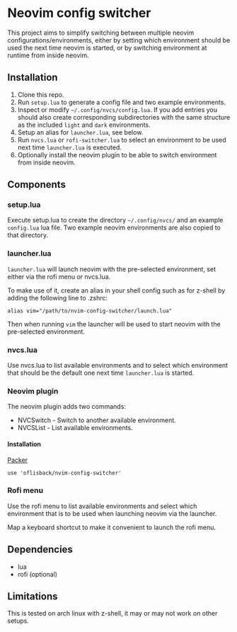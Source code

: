 # Neovim config switcher

This project aims to simplify switching between multiple neovim configurations/environments, either by setting which environment should be used the next time neovim is started, or by switching environment at runtime from inside neovim.

## Installation

1. Clone this repo.
2. Run `setup.lua` to generate a config file and two example environments.
3. Inspect or modify `~/.config/nvcs/config.lua`. If you add entries you should also create corresponding subdirectories with the same structure as the included `light` and `dark` environments.
4. Setup an alias for `launcher.lua`, see below.
5. Run `nvcs.lua` or `rofi-switcher.lua` to select an environment to be used next time `launcher.lua` is executed.
6. Optionally install the neovim plugin to be able to switch environment from inside neovim.

## Components

### setup.lua

Execute setup.lua to create the directory `~/.config/nvcs/` and an example `config.lua` lua file. Two example neovim environments are also copied to that directory.

### launcher.lua

`launcher.lua` will launch neovim with the pre-selected environment, set either via the rofi menu or nvcs.lua.

To make use of it, create an alias in your shell config such as for z-shell by adding the following line to .zshrc:

```
alias vim="/path/to/nvim-config-switcher/launch.lua"
```

Then when running `vim` the launcher will be used to start neovim with the pre-selected environment.

### nvcs.lua

Use nvcs.lua to list available environments and to select which environment that should be the default one next time `launcher.lua` is
started.

### Neovim plugin

The neovim plugin adds two commands:

- NVCSwitch - Switch to another available environment.
- NVCSList - List available environments.

#### Installation

[Packer](https://github.com/wbthomason/packer.nvim)

```
use 'oflisback/nvim-config-switcher'
```

### Rofi menu

Use the rofi menu to list available environments and select which environment that is to be used when launching neovim via the launcher.

Map a keyboard shortcut to make it convenient to launch the rofi menu.

## Dependencies

- lua
- rofi (optional)

## Limitations

This is tested on arch linux with z-shell, it may or may not work on other setups.
